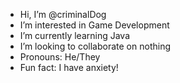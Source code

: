 - Hi, I’m @criminalDog
- I’m interested in Game Development
- I’m currently learning Java
- I’m looking to collaborate on nothing
- Pronouns: He/They
- Fun fact: I have anxiety!
